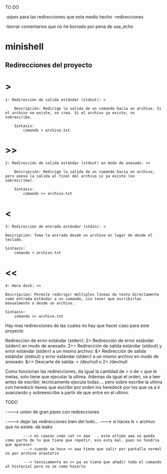
TO DO 

-pipex para las redirecciones que esta medio hecho
-redirecciones


-borrar comentarios que no he borrado por pena de use_echo





# minishell





## Redirecciones del proyecto

# >
	1: Redirección de salida estándar (stdout): >
	
		Descripción: Redirige la salida de un comando hacia un archivo. Si el archivo no existe, se crea. Si el archivo ya existe, se sobrescribe.

		Sintaxis:
			comando > archivo.txt

# >>
	2: Redirección de salida estándar (stdout) en modo de anexado: >>

		Descripción: Redirige la salida de un comando hacia un archivo, pero anexa la salida al final del archivo si ya existe (no sobrescribe).

		Sintaxis:
			comando >> archivo.txt

# <
	3: Redirección de entrada estándar (stdin): <

	Descripción: Toma la entrada desde un archivo en lugar de desde el teclado.

	Sintaxis:
		comando < archivo.txt

# <<
	4: Here dock: <<

	Descripcion: Permite redirigir múltiples líneas de texto directamente como entrada estándar a un comando, sin tener que escribirlas manualmente o desde un archivo.

	Sintaxis:
		comando >> archivo.txt

Hay mas redirecciones de las cuales no hay que hacer caso para este proyecto

Redirección de error estándar (stderr): 2>
Redirección de error estándar (stderr) en modo de anexado: 2>>
Redirección de salida estándar (stdout) y error estándar (stderr) a un mismo archivo: &>
Redirección de salida estándar (stdout) y error estándar (stderr) a un mismo archivo en modo de anexado: &>>
Descarte de salida: > /dev/null o 2> /dev/null

Como funcionan las redirecciones, da igual la cantidad de > o de < que le metas, solo tiene que ejecutar la ultima. Ademas da igual el orden, va a leer antes de escribir, tecnicamente ejecuta todas.... pero sobre escribe la ultima
con heredock tienes que escribir por orden los heredock por los que va a ir avanzando y sobreescribe a partir de que entre en el ultimo. 


TODO

----> union de gran pipex con redirecciones

----> dejar las redirecciones bien del todo...
			---> si haces ls < archivo que no existe. da leaks
			
			---> en caasos como cat << aaa   . este ultimo aaa se queda como parte de lo que tiene que repetir, eso esta mal. pues no tendria que aparecer
			---> cuando se hace << aaa tiene que salir por pantalla normal no por archivo aleatorio

			---> tecnicamente en << pa se tiene que añadir todo el comando al historial pero no se como hacerlo 


